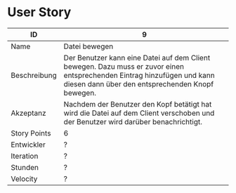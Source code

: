 # User Story

| ID         |9|
|-|-|
|Name        |Datei bewegen|
|Beschreibung|Der Benutzer kann eine Datei auf dem Client bewegen. Dazu muss er zuvor einen entsprechenden Eintrag hinzufügen und kann diesen dann über den entsprechenden Knopf bewegen.|
|Akzeptanz   |Nachdem der Benutzer den Kopf betätigt hat wird die Datei auf dem Client verschoben und der Benutzer wird darüber benachrichtigt.|
|Story Points|6|
|Entwickler  |?|
|Iteration   |?|
|Stunden     |?|
|Velocity    |?|

